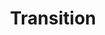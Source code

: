 ---
# Page settings
layout: homepage
keywords:

# Hero section
title: Transition
description: Used to create transition animations between different states

# Grid navigation
grid_navigation:
    - title: Snap
      excerpt: Immediately snap between states
      cta: View
      url: '/academy/animation/snap'
    - title: Tween
      excerpt: Animate using tween based animations
      cta: View
      url: '/academy/animation/tween'
    - title: Physics
      excerpt: Single Value animations
      cta: View
      url: '/academy/animation/physics'
    - title: Physics
      excerpt: Animate using pyhsics based properties
      cta: View
      url: '/academy/animation/physics'
    - title: Repeatable
      excerpt: Animate values and repeat for the specified amount
      cta: View
      url: '/academy/animation/repeatable'
    - title: Keyframe
      excerpt: Animate values at specified frames of the animation
      cta: View
      url: '/academy/animation/keyframe'
      
---